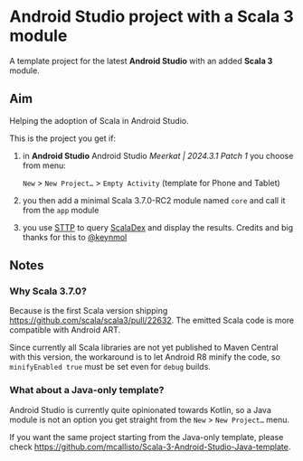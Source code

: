 # Android Studio project with a Scala 3 module

A template project for the latest **Android Studio** with an added **Scala 3** module.

## Aim

Helping the adoption of Scala in Android Studio.

This is the project you get if:

1. in **Android Studio** Android Studio _Meerkat | 2024.3.1 Patch 1_ you choose from menu:

    `New` > `New Project…` > `Empty Activity` (template for Phone and Tablet)

2. you then add a minimal Scala 3.7.0-RC2 module named `core` and call it from the `app` module

3. you use [STTP](https://github.com/softwaremill/sttp) to query [ScalaDex](https://index.scala-lang.org/)
and display the results. Credits and big thanks for this to [@keynmol](https://github.com/keynmol)

## Notes

### Why Scala 3.7.0?

Because is the first Scala version shipping https://github.com/scala/scala3/pull/22632.
The emitted Scala code is more compatible with Android ART.

Since currently all Scala libraries are not yet published to Maven Central with this version,
the workaround is to let Android R8 minify the code,
so `minifyEnabled true` must be set even for `debug` builds.

### What about a Java-only template?

Android Studio is currently quite opinionated towards Kotlin,
so a Java module is not an option you get straight from the `New` > `New Project…` menu.

If you want the same project starting from the Java-only template,
please check https://github.com/mcallisto/Scala-3-Android-Studio-Java-template.
